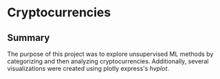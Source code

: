 # Cryptocurrencies

## Summary
The purpose of this project was to explore unsupervised ML methods by categorizing and then analyzing cryptocurrencies. Additionally, several visualizations were created using plotly express's *hvplot*.  